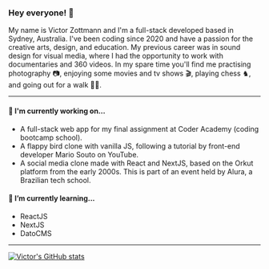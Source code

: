 ### Hey everyone! 👋

My name is Victor Zottmann and I'm a full-stack developed based in Sydney, Australia. I've been coding since 2020 and have a passion for the creative arts, design, and education. My previous career was in sound design for visual media, where I had the opportunity to work with documentaries and 360 videos. In my spare time you'll find me practising photography 📷, enjoying some movies and tv shows 🎬, playing chess ♞, and going out for a walk 🚶‍♂️.

---

#### 🔭 I'm currently working on...

- A full-stack web app for my final assignment at Coder Academy (coding bootcamp school).
- A flappy bird clone with vanilla JS, following a tutorial by front-end developer Mario Souto on YouTube.
- A social media clone made with React and NextJS, based on the Orkut platform from the early 2000s. This is part of an event held by Alura, a Brazilian tech school.


#### 🌱 I’m currently learning...

- ReactJS
- NextJS
- DatoCMS

---

<!--
**victorzottmann/victorzottmann** is a ✨ _special_ ✨ repository because its `README.md` (this file) appears on your GitHub profile.

Here are some ideas to get you started:

- 🔭 I’m currently working on ...
- 🌱 I’m currently learning ...
- 👯 I’m looking to collaborate on ...
- 🤔 I’m looking for help with ...
- 💬 Ask me about ...
- 📫 How to reach me: ...
- 😄 Pronouns: ...
- ⚡ Fun fact: ...
-->
[![Victor's GitHub stats](https://github-readme-stats.vercel.app/api?username=victorzottmann&show_icons=true&theme=dark)](https://github.com/victorzottmann/github-readme-stats)
